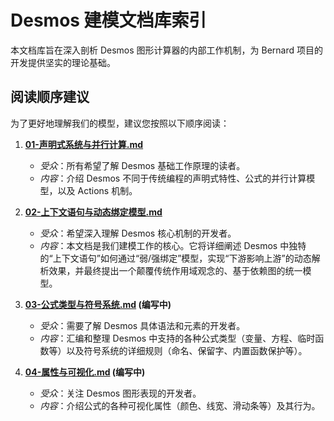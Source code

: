 # Desmos 建模文档库索引

本文档库旨在深入剖析 Desmos 图形计算器的内部工作机制，为 Bernard 项目的开发提供坚实的理论基础。

## 阅读顺序建议

为了更好地理解我们的模型，建议您按照以下顺序阅读：

1.  **[01-声明式系统与并行计算.md](./01-声明式系统与并行计算.md)**
    -   *受众*：所有希望了解 Desmos 基础工作原理的读者。
    -   *内容*：介绍 Desmos 不同于传统编程的声明式特性、公式的并行计算模型，以及 Actions 机制。

2.  **[02-上下文语句与动态绑定模型.md](./02-上下文语句与动态绑定模型.md)**
    -   *受众*：希望深入理解 Desmos 核心机制的开发者。
    -   *内容*：本文档是我们建模工作的核心。它将详细阐述 Desmos 中独特的“上下文语句”如何通过“弱/强绑定”模型，实现“下游影响上游”的动态解析效果，并最终提出一个颠覆传统作用域观念的、基于依赖图的统一模型。

3.  **[03-公式类型与符号系统.md](./03-公式类型与符号系统.md) (编写中)**
    -   *受众*：需要了解 Desmos 具体语法和元素的开发者。
    -   *内容*：汇编和整理 Desmos 中支持的各种公式类型（变量、方程、临时函数等）以及符号系统的详细规则（命名、保留字、内置函数保护等）。

4.  **[04-属性与可视化.md](./04-属性与可视化.md) (编写中)**
    -   *受众*：关注 Desmos 图形表现的开发者。
    -   *内容*：介绍公式的各种可视化属性（颜色、线宽、滑动条等）及其行为。
